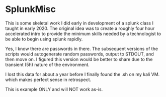 # SplunkMisc
This is some skeletal work I did early in development of a splunk class I taught in early 2020. The original idea was to create a roughly four hour accelerated intro to provide the minimum skills needed by a technologist to be able to begin using splunk rapidly.

Yes, I know there are passwords in there. The subsequent versions of the scripts would autogenerate random passwords, output to STDOUT, and then move on. I figured this version would be better to share due to the transient (5h) nature of the environment.

I lost this data for about a year before I finally found the .sh on my kali VM. which makes perfect sense in retrospect.

This is example ONLY and will NOT work as-is.
